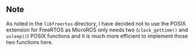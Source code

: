 ## Note
As noted in the `libfreertos` directory, I have decided not to use the POSIX extension for FreeRTOS
as MicroROS only needs two (`clock_gettime()` and `usleep()`) POSIX functions and it is much more
efficient to implement those two functions here.